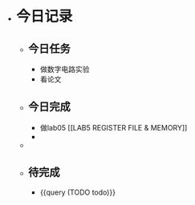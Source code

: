 - # 今日记录
	- ## 今日任务
		- 做数字电路实验
		- 看论文
	- ##  今日完成
		- 做lab05 [[LAB5 REGISTER FILE & MEMORY]]
		-
	-
	- ## 待完成
		- {{query (TODO todo)}}